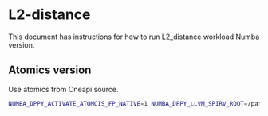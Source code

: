 # L2-distance

This document has instructions for how to run L2_distance workload Numba version.

## Atomics version
Use atomics from Oneapi source.
```bash
NUMBA_DPPY_ACTIVATE_ATOMCIS_FP_NATIVE=1 NUMBA_DPPY_LLVM_SPIRV_ROOT=/path/to/oneapi/compiler/version/linux/bin SYCL_DEVICE_FILTER=level_zero python l2_distance_kernel.py
```
